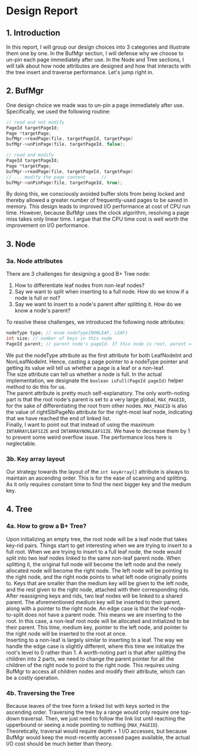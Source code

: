 # Design Report

## 1. Introduction
In this report, I will group our design choices into 3 categories and illustrate them one by one. In the BufMgr section, I will defense why we choose to un-pin each page immediately after use. In the Node and Tree sections, I will talk about how node attributes are designed and how that interacts with the tree insert and traverse performance. Let's jump right in. 
## 2. BufMgr
One design choice we made was to un-pin a page immediately after use. Specifically, we used the following routine:
```c++
// read and not modify
PageId targetPageId;
Page *targetPage; 
bufMgr->readPage(file, targetPageId, targetPage)
bufMgr->unPinPage(file, targetPageId, false);
```
```c++
// read and modify
PageId targetPageId;
Page *targetPage;
bufMgr->readPage(file, targetPageId, targetPage)
// ... modify the page content  ... //
bufMgr->unPinPage(file, targetPageId, true);
```
By doing this, we consciously avoided buffer slots from being locked and thereby allowed a greater number of frequently-used pages to be saved in memory. This design leads to improved I/O performance at cost of CPU run time. However, because BufMgr uses the clock algorithm, resolving a page miss takes only linear time. I argue that the CPU time cost is well worth the improvement on I/O performance. 
## 3. Node 

### 3a. Node attributes
There are 3 challenges for designing a good B+ Tree node:
1. How to differentiate leaf nodes from non-leaf nodes? 
2. Say we want to split when inserting to a full node. How do we know if a node is full or not?
3. Say we want to insert to a node's parent after splitting it. How do we know a node's parent?  
   
To resolve these challenges, we introduced the following node attributes:

```c++
nodeType type; // enum nodeType{NONLEAF, LEAF}
int size; // number of keys in this node
PageId parent; // parent node's pageId. If this node is root, parent = MAX_PAGEID
```
We put the nodeType attribute as the first attribute for both LeafNodeInt and NonLeafNodeInt. Hence, casting a page pointer to a nodeType pointer and getting its value will tell us whether a page is a leaf or a non-leaf.  
The size attribute can tell us whether a node is full. In the actual implementation, we designate the `boolean isFull(PageId pageId)` helper method to do this for us.  
The parent attribute is pretty much self-explanatory. The only worth-noting part is that the root node's parent is set to a very large global, `MAX_PAGEID`, for the sake of differentiating the root from other nodes. `MAX_PAGEID` is also the value of rightSibPageNo attribute for the right-most leaf node, indicating that we have reached the end of linked list.  
Finally, I want to point out that instead of using the maximum `INTARRAYLEAFSIZE` and `INTARRAYNONLEAFSIZE`. We have to decrease them by 1 to prevent some weird overflow issue. The performance loss here is neglectable.

### 3b. Key array layout
Our strategy towards the layout of the `int keyArray[]` attribute is always to maintain an ascending order. This is for the ease of scanning and splitting. As it only requires constant time to find the next bigger key and the medium key.

## 4. Tree 

### 4a. How to grow a B+ Tree?
Upon initializing an empty tree, the root node will be a leaf node that takes key-rid pairs. Things start to get interesting when we are trying to insert to a full root. When we are trying to insert to a full leaf node, the node would split into two leaf nodes linked to the same non-leaf parent node. When splitting it, the original full node will become the left node and the newly allocated node will become the right node. The left node will be pointing to the right node, and the right node points to what left node originally points to. Keys that are smaller than the medium key will be given to the left node, and the rest given to the right node, attached with their corresponding rids. After reassigning keys and rids, two leaf nodes will be linked to a shared parent. The aforementioned medium key will be inserted to their parent, along with a pointer to the right node. An edge case is that the leaf-node-to-split does not have a parent node. This means we are inserting to the root. In this case, a non-leaf root node will be allocated and initialized to be their parent. This time, medium key, pointer to the left node, and pointer to the right node will be inserted to the root at once.  
Inserting to a non-leaf is largely similar to inserting to a leaf. The way we handle the edge case is slightly different, where this time we initialize the root's level to 0 rather than 1. A worth-noting part is that after splitting the children into 2 parts, we need to change the parent pointer for all the children of the right node to point to the right node. This requires using BufMgr to access all children nodes and modify their attribute, which can be a costly operation. 
### 4b. Traversing the Tree
Because leaves of the tree form a linked list with keys sorted in the ascending order. Traversing the tree by a range would only require one top-down traversal. Then, we just need to follow the link list until reaching the upperbound or seeing a node pointing to nothing (`MAX_PAGEID`). Theoretically, traversal would require depth + 1 I/O accesses, but because BufMgr would keep the most-recently accessed pages available, the actual I/O cost should be much better than theory.

